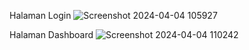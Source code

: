 Halaman Login
![Screenshot 2024-04-04 105927](https://github.com/purniawan4905/e-gudang/assets/122504299/d2d8ef40-63c9-4dda-a173-53c9aab34f1a)

Halaman Dashboard
![Screenshot 2024-04-04 110242](https://github.com/purniawan4905/e-gudang/assets/122504299/66049b9b-a8e0-4d48-9ae4-9551f938dfad)
